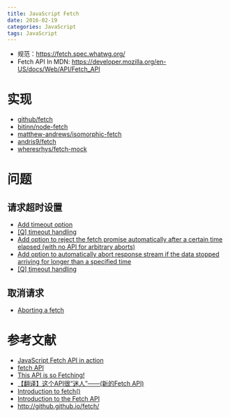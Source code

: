 ```yaml
---
title: JavaScript Fetch
date: 2016-02-19
categories: JavaScript
tags: JavaScript
---
```


- 规范：https://fetch.spec.whatwg.org/
- Fetch API In MDN: https://developer.mozilla.org/en-US/docs/Web/API/Fetch_API

# 实现
- [github/fetch](https://github.com/github/fetch)
- [bitinn/node-fetch](https://github.com/bitinn/node-fetch)
- [matthew-andrews/isomorphic-fetch](https://github.com/matthew-andrews/isomorphic-fetch)
- [andris9/fetch](https://github.com/andris9/fetch)
- [wheresrhys/fetch-mock](https://github.com/wheresrhys/fetch-mock)

# 问题
## 请求超时设置
- [Add timeout option](https://github.com/whatwg/fetch/issues/20)
- [[Q] timeout handling](https://github.com/github/fetch/issues/175)
- [Add option to reject the fetch promise automatically after a certain time elapsed (with no API for arbitrary aborts)](https://github.com/whatwg/fetch/issues/179)
- [Add option to automatically abort response stream if the data stopped arriving for longer than a specified time](https://github.com/whatwg/fetch/issues/180)
- [[Q] timeout handling](https://github.com/github/fetch/issues/175)


## 取消请求
- [Aborting a fetch](https://github.com/whatwg/fetch/issues/27)

# 参考文献
- [JavaScript Fetch API in action](https://blog.gospodarets.com/fetch_in_action)
- [fetch API](https://davidwalsh.name/fetch)
- [This API is so Fetching!](https://hacks.mozilla.org/2015/03/this-api-is-so-fetching/)
- [【翻译】这个API很“迷人”——(新的Fetch API)](http://www.w3ctech.com/topic/854)
- [Introduction to fetch()](https://developers.google.com/web/updates/2015/03/introduction-to-fetch)
- [Introduction to the Fetch API](http://www.sitepoint.com/introduction-to-the-fetch-api/)
- http://github.github.io/fetch/
